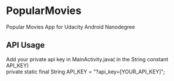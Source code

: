 # PopularMovies
Popular Movies App for Udacity Android Nanodegree

## API Usage
Add your private api key in MainActivity.java( in the String constant API_KEY) </br>
private static final String API_KEY = "?api_key=[YOUR_API_KEY]";

